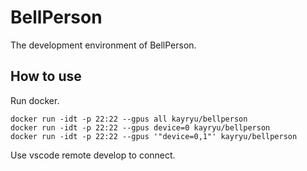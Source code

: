 # BellPerson

The development environment of BellPerson.

## How to use

Run docker.

```shell
docker run -idt -p 22:22 --gpus all kayryu/bellperson
docker run -idt -p 22:22 --gpus device=0 kayryu/bellperson
docker run -idt -p 22:22 --gpus '"device=0,1"' kayryu/bellperson
```

Use vscode remote develop to connect.